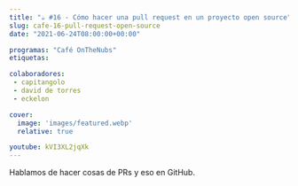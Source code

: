 ```yaml
---
title: "☕️ #16 - Cómo hacer una pull request en un proyecto open source"
slug: cafe-16-pull-request-open-source
date: "2021-06-24T08:00:00+00:00"

programas: "Café OnTheNubs"
etiquetas:

colaboradores:
 - capitangolo
 - david de torres
 - eckelon

cover:
  image: 'images/featured.webp'
  relative: true

youtube: kVI3XL2jqXk
---
```


Hablamos de hacer cosas de PRs y eso en GitHub.
